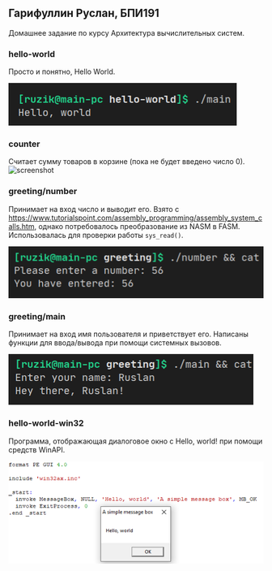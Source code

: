 ## Гарифуллин Руслан, БПИ191

Домашнее задание по курсу Архитектура вычислительных систем.

### hello-world

Просто и понятно, Hello World.

![screenshot](./hello-world/screenshot.png)

### counter

Считает сумму товаров в корзине (пока не будет введено число 0).
![screenshot](./counter/screenshot.png)

### greeting/number

Принимает на вход число и выводит его.
Взято с https://www.tutorialspoint.com/assembly_programming/assembly_system_calls.htm, однако потребовалось преобразование из NASM в FASM.
Использовалась для проверки работы `sys_read()`.

![screenshot](./greeting/number-screenshot.png)

### greeting/main

Принимает на вход имя пользователя и приветствует его. Написаны функции для ввода/вывода при помощи системных вызовов.

![screenshot](./greeting/main-screenshot.png)

### hello-world-win32

Программа, отображающая диалоговое окно с Hello, world! при помощи средств WinAPI.

![screenshot](./hello-world-win32/screenshot.png)